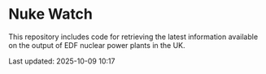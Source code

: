 # Nuke Watch

This repository includes code for retrieving the latest information available on the output of EDF nuclear power plants in the UK.

Last updated: 2025-10-09 10:17